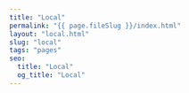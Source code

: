 ```yaml
---
title: "Local"
permalink: "{{ page.fileSlug }}/index.html"
layout: "local.html"
slug: "local"
tags: "pages"
seo:
  title: "Local"
  og_title: "Local"
---
```



